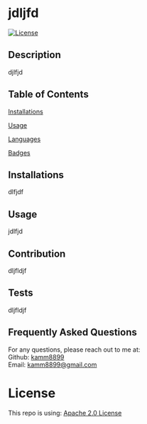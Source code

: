 # jdljfd
  [![License](https://img.shields.io/badge/License-Apache%202.0-blue.svg)](https://opensource.org/licenses/Apache-2.0)
  ## Description
  djlfjd
  ## Table of Contents 
  [Installations](#Installations)
  
  [Usage](#Usage)
  
  [Languages](#Languages)
  
  [Badges](#Badges)
  
  
  ## Installations
  dlfjdf
   ## Usage
  jdlfjd
   ## Contribution
  dljfldjf
  ## Tests
  dljfldjf
  ## Frequently Asked Questions
  For any questions, please reach out to me at:<br/>
  Github: [kamm8899](https://github.com/kamm8899/README-Generator) <br/>
  Email: [kamm8899@gmail.com](mailto:kamm8899@gmail.com)
  # License 
  This repo is using: [Apache 2.0 License](https://opensource.org/licenses/Apache-2.0)
